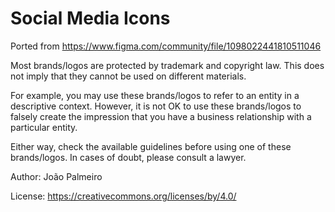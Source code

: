 
# Social Media Icons

Ported from https://www.figma.com/community/file/1098022441810511046

Most brands/logos are protected by trademark and copyright law. This does not imply that they cannot be used on different materials. 

For example, you may use these brands/logos to refer to an entity in a descriptive context. However, it is not OK to use these brands/logos to falsely create the impression that you have a business relationship with a particular entity. 

Either way, check the available guidelines before using one of these brands/logos. In cases of doubt, please consult a lawyer.

Author: João Palmeiro

License: https://creativecommons.org/licenses/by/4.0/
